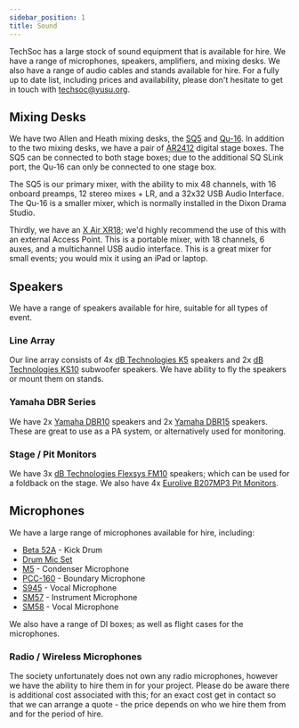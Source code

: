```yaml
---
sidebar_position: 1
title: Sound
---
```


TechSoc has a large stock of sound equipment that is available for hire. We have a range of microphones, speakers, amplifiers, and mixing desks. We also have a range of audio cables and stands available for hire. For a fully up to date list, including prices and availability, please don't hesitate to get in touch with [techsoc@yusu.org](mailto:techsoc@yusu.org).

## Mixing Desks

We have two Allen and Heath mixing desks, the [SQ5](https://www.allen-heath.com/sq-series/sq-5/) and [Qu-16](https://www.allen-heath.com/qu-series/qu-16). In addition to the two mixing desks, we have a pair of [AR2412](https://www.allen-heath.com/ahproducts/io-ar2412) digital stage boxes. The SQ5 can be connected to both stage boxes; due to the additional SQ SLink port, the Qu-16 can only be connected to one stage box.

The SQ5 is our primary mixer, with the ability to mix 48 channels, with 16 onboard preamps, 12 stereo mixes + LR, and a 32x32 USB Audio Interface. The Qu-16 is a smaller mixer, which is normally installed in the Dixon Drama Studio.

Thirdly, we have an [X Air XR18](https://www.thomann.de/gb/behringer_x_air_xr18.htm); we'd highly recommend the use of this with an external Access Point. This is a portable mixer, with 18 channels, 6 auxes, and a multichannel USB audio interface. This is a great mixer for small events; you would mix it using an iPad or laptop.

## Speakers

We have a range of speakers available for hire, suitable for all types of event.

### Line Array

Our line array consists of 4x [dB Technologies K5](https://www.dbtechnologies.com/en/products/dva/dva-k5-p2719/) speakers and 2x [dB Technologies KS10](https://www.dbtechnologies.com/en/products/dva/dva-ks10/) subwoofer speakers. We have ability to fly the speakers or mount them on stands.

### Yamaha DBR Series

We have 2x [Yamaha DBR10](https://uk.yamaha.com/en/products/proaudio/speakers/dbr/index.html) speakers and 2x [Yamaha DBR15](https://uk.yamaha.com/en/products/proaudio/speakers/dbr/index.html) speakers. These are great to use as a PA system, or alternatively used for monitoring.

### Stage / Pit Monitors

We have 3x [dB Technologies Flexsys FM10](https://www.dbtechnologies.com/en/products/flexsys/flexsys-fm10) speakers; which can be used for a foldback on the stage. We also have 4x [Eurolive B207MP3 Pit Monitors](https://www.thomann.de/gb/behringer_b207mp3.htm).

## Microphones

We have a large range of microphones available for hire, including:

- [Beta 52A](https://www.shure.com/en-GB/products/microphones/beta_52a) - Kick Drum
- [Drum Mic Set](https://en-uk.sennheiser.com/evolution-drum-set)
- [M5](https://rode.com/en/microphones/studio-condenser/m5) - Condenser Microphone
- [PCC-160](https://www.studiospares.com/crown-pcc-160-boundary-mic-243190.htm) - Boundary Microphone
- [S945](https://www.studiospares.com/studiospares-s945-dynamic-microphone-449630.htm) - Vocal Microphone
- [SM57](https://www.shure.com/en-GB/products/microphones/sm57) - Instrument Microphone
- [SM58](https://www.shure.com/en-GB/products/microphones/sm58) - Vocal Microphone

We also have a range of DI boxes; as well as flight cases for the microphones.

### Radio / Wireless Microphones

The society unfortunately does not own any radio microphones, however we have the ability to hire them in for your project. Please do be aware there is additional cost associated with this; for an exact cost get in contact so that we can arrange a quote - the price depends on who we hire them from and for the period of hire.
